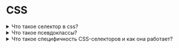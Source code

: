 # CSS


<details>
    <summary>Что такое селектор в css?</summary>

    CSS-селектор — инструкции, которые позволяют выбирать определённые HTML-элементы
    и применять к ним стили. Селектор можно использовать, 
    чтобы выбрать сразу все заголовки на странице и изменить их цвет или шрифт.

*   Например, такое правило CSS будет применяться ко всем элементам с классом «example» и устанавливать им красный цвет текста: .example {color: red;}.

</details>

<details>
    <summary>Что такое псевдоклассы?</summary>

    Псевдоклассы - это селекторы, которые определяют состояние уже судествующих элементов,
    которое может меняться при определенных уловиях
Пример
* :focus
* :hover
* :first
* :last-child
* :nth-child()
* :active и т.д

</details>

<details>
    <summary>Что такое специфичность CSS-селекторов и как она работает?</summary>

    Специфичность - это способ, с помощью которого браузеры определяют,
    какие значения свойств CSS наиболее соответствуют элементу и,
    следовательно,будут применены.

Расчёт специфичности

* тег и псевдоэлемент имеют специфичность 0001
* класс, псевдокласс, атрибут - 0010
* id имеет специфичность 0100
* инлайновый стиль имеет приоритет 1000
</details>


